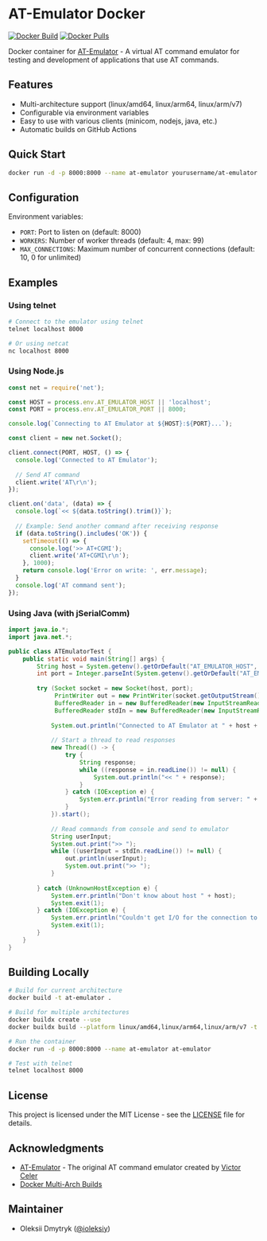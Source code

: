 # AT-Emulator Docker

[![Docker Build](https://github.com/ioleksiy/docker-at-emulator/actions/workflows/docker-build.yml/badge.svg)](https://github.com/ioleksiy/docker-at-emulator/actions/workflows/docker-build.yml)
[![Docker Pulls](https://img.shields.io/docker/pulls/ioleksiy/at-emulator)](https://hub.docker.com/r/ioleksiy/at-emulator)

Docker container for [AT-Emulator](https://github.com/celersms/AT-Emulator) - A virtual AT command emulator for testing and development of applications that use AT commands.

## Features

- Multi-architecture support (linux/amd64, linux/arm64, linux/arm/v7)
- Configurable via environment variables
- Easy to use with various clients (minicom, nodejs, java, etc.)
- Automatic builds on GitHub Actions

## Quick Start

```bash
docker run -d -p 8000:8000 --name at-emulator yourusername/at-emulator
```

## Configuration

Environment variables:

- `PORT`: Port to listen on (default: 8000)
- `WORKERS`: Number of worker threads (default: 4, max: 99)
- `MAX_CONNECTIONS`: Maximum number of concurrent connections (default: 10, 0 for unlimited)

## Examples

### Using telnet

```bash
# Connect to the emulator using telnet
telnet localhost 8000

# Or using netcat
nc localhost 8000
```

### Using Node.js

```javascript
const net = require('net');

const HOST = process.env.AT_EMULATOR_HOST || 'localhost';
const PORT = process.env.AT_EMULATOR_PORT || 8000;

console.log(`Connecting to AT Emulator at ${HOST}:${PORT}...`);

const client = new net.Socket();

client.connect(PORT, HOST, () => {
  console.log('Connected to AT Emulator');
  
  // Send AT command
  client.write('AT\r\n');
});

client.on('data', (data) => {
  console.log(`<< ${data.toString().trim()}`);
  
  // Example: Send another command after receiving response
  if (data.toString().includes('OK')) {
    setTimeout(() => {
      console.log('>> AT+CGMI');
      client.write('AT+CGMI\r\n');
    }, 1000);
    return console.log('Error on write: ', err.message);
  }
  console.log('AT command sent');
});
```

### Using Java (with jSerialComm)

```java
import java.io.*;
import java.net.*;

public class ATEmulatorTest {
    public static void main(String[] args) {
        String host = System.getenv().getOrDefault("AT_EMULATOR_HOST", "localhost");
        int port = Integer.parseInt(System.getenv().getOrDefault("AT_EMULATOR_PORT", "8000"));
        
        try (Socket socket = new Socket(host, port);
             PrintWriter out = new PrintWriter(socket.getOutputStream(), true);
             BufferedReader in = new BufferedReader(new InputStreamReader(socket.getInputStream()));
             BufferedReader stdIn = new BufferedReader(new InputStreamReader(System.in))) {
            
            System.out.println("Connected to AT Emulator at " + host + ":" + port);
            
            // Start a thread to read responses
            new Thread(() -> {
                try {
                    String response;
                    while ((response = in.readLine()) != null) {
                        System.out.println("<< " + response);
                    }
                } catch (IOException e) {
                    System.err.println("Error reading from server: " + e.getMessage());
                }
            }).start();
            
            // Read commands from console and send to emulator
            String userInput;
            System.out.print(">> ");
            while ((userInput = stdIn.readLine()) != null) {
                out.println(userInput);
                System.out.print(">> ");
            }
            
        } catch (UnknownHostException e) {
            System.err.println("Don't know about host " + host);
            System.exit(1);
        } catch (IOException e) {
            System.err.println("Couldn't get I/O for the connection to " + host);
            System.exit(1);
        }
    }
}
```

## Building Locally

```bash
# Build for current architecture
docker build -t at-emulator .

# Build for multiple architectures
docker buildx create --use
docker buildx build --platform linux/amd64,linux/arm64,linux/arm/v7 -t yourusername/at-emulator:latest --push .

# Run the container
docker run -d -p 8000:8000 --name at-emulator at-emulator

# Test with telnet
telnet localhost 8000
```

## License

This project is licensed under the MIT License - see the [LICENSE](LICENSE) file for details.

## Acknowledgments

- [AT-Emulator](https://github.com/celersms/AT-Emulator) - The original AT command emulator created by [Victor Celer](https://www.celersms.com/org/vceler.htm)
- [Docker Multi-Arch Builds](https://www.docker.com/blog/multi-arch-build-and-images-the-simple-way/)

## Maintainer

- Oleksii Dmytryk ([@ioleksiy](https://github.com/ioleksiy))
